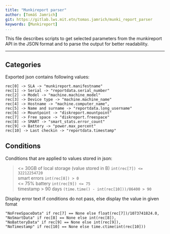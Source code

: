```yaml
---
title: "Munkireport parser"
author: [Tomáš Jamrich]
git: https://gitlab.lws.mit.etn/tomas.jamrich/munki_report_parser
keywords: [Munkireport]
...
```


This file describes scripts to get selected parameters from the munkireport API
in the JSON format and to parse the output for better readability.

---

Categories
------

Exported json contains following values:

`rec[0] -> SLA -> "munkireport.manifestname"`  
`rec[1] -> Serial -> "reportdata.serial_number"`  
`rec[2] -> Model -> "machine.machine_model"`  
`rec[3] -> Device type -> "machine.machine_name"`  
`rec[4] -> Hostname -> "machine.computer_name",`  
`rec[5] -> Name and surname -> "reportdata.long_username"`  
`rec[6] -> Mountpoint -> "diskreport.mountpoint"`  
`rec[7] -> Free space -> "diskreport.freespace"`  
`rec[8] -> SMART -> "smart_stats.error_count"`  
`rec[9] -> Battery -> "power.max_percent"`  
`rec[10] -> Last checkin -> "reportdata.timestamp"`  

Conditions
------

Conditions that are applied to values stored in json:

> <= 30GB of local storage (value stored in B)
  `int(rec[7]) <= 32212254720`  
> smart errors
  `int(rec[8]) > 0`  
> <= 75% battery
  `int(rec[9]) <= 75`  
> timestamp > 90 days
  `(time.time() - int(rec[10]))/86400 > 90`  

Display error text if conditions do not pass, else display the value in given
fomat

```
"NoFreeSpaceData" if rec[7] == None else float(rec[7])/1073741824.0,
"NoSmartData" if rec[8] == None else int(rec[8]),
"NoBatteryData" if rec[9] == None else int(rec[9]),
"NoTimestamp" if rec[10] == None else time.ctime(int(rec[10]))
```
